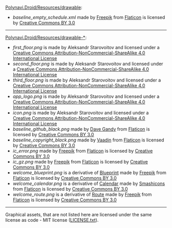 [Polynavi.Droid/Resources/drawable](Polynavi.Droid/Resources/drawable):

* *baseline_empty_schedule.xml* made by [Freepik](http://www.freepik.com) from [Flaticon](https://www.flaticon.com/) is licensed by [Creative Commons BY 3.0](http://creativecommons.org/licenses/by/3.0/)

---

[Polynavi.Droid/Resources/drawable-\*](Polynavi.Droid/Resources/):


* *first_floor.png* is made by Aleksandr Starovoitov and licensed under a [Creative Commons Attribution-NonCommercial-ShareAlike 4.0 International License](http://creativecommons.org/licenses/by-nc-sa/4.0/)
* *second_floor.png* is made by Aleksandr Starovoitov and licensed under a [Creative Commons Attribution-NonCommercial-ShareAlike 4.0 International License](http://creativecommons.org/licenses/by-nc-sa/4.0/)
* *third_floor.png* is made by Aleksandr Starovoitov and licensed under a [Creative Commons Attribution-NonCommercial-ShareAlike 4.0 International License](http://creativecommons.org/licenses/by-nc-sa/4.0/)
* *app_logo.png* is made by Aleksandr Starovoitov and licensed under a [Creative Commons Attribution-NonCommercial-ShareAlike 4.0 International License](http://creativecommons.org/licenses/by-nc-sa/4.0/)
* *icon.png* is made by Aleksandr Starovoitov and licensed under a [Creative Commons Attribution-NonCommercial-ShareAlike 4.0 International License](http://creativecommons.org/licenses/by-nc-sa/4.0/)
* *baseline_github_black.png* made by [Dave Gandy](https://www.flaticon.com/authors/dave-gandy) from [Flaticon](https://www.flaticon.com/) is licensed by [Creative Commons BY 3.0](http://creativecommons.org/licenses/by/3.0/)
* *baseline_copyright_black.png* made by [Vaadin](https://www.flaticon.com/authors/vaadin) from [Flaticon](https://www.flaticon.com/) is licensed by [Creative Commons BY 3.0](http://creativecommons.org/licenses/by/3.0/)
* *ic_error.png* made by [Freepik](http://www.freepik.com) from [Flaticon](https://www.flaticon.com/) is licensed by [Creative Commons BY 3.0](http://creativecommons.org/licenses/by/3.0/)
* *ic_gz.png* made by [Freepik](http://www.freepik.com) from [Flaticon](https://www.flaticon.com/) is licensed by [Creative Commons BY 3.0](http://creativecommons.org/licenses/by/3.0/)
* *welcome_blueprint.png* is a derivative of [Blueprint](https://www.flaticon.com/free-icon/blueprint_306451) made by [Freepik](http://www.freepik.com) from [Flaticon](https://www.flaticon.com/) is licensed by [Creative Commons BY 3.0](http://creativecommons.org/licenses/by/3.0/)
* *welcome_calendar.png* is a derivative of [Calendar](https://www.flaticon.com/free-icon/calendar_138791) made by [Smashicons](https://www.flaticon.com/authors/smashicons) from [Flaticon](https://www.flaticon.com/) is licensed by [Creative Commons BY 3.0](http://creativecommons.org/licenses/by/3.0/)
* *welcome_route.png* is a derivative of [Route](https://www.flaticon.com/free-icon/route_470717) made by [Freepik](http://www.freepik.com) from [Flaticon](https://www.flaticon.com/) is licensed by [Creative Commons BY 3.0](http://creativecommons.org/licenses/by/3.0/)

---

Graphical assets, that are not listed here are licensed under the same license as code - MIT license ([LICENSE.txt](LICENSE.txt)).
